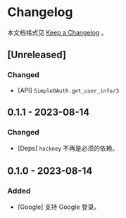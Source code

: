 # Changelog

本文档格式见 [Keep a Changelog](https://keepachangelog.com/en/1.0.0/) 。

## [Unreleased]

### Changed

- [API] `SimpleOAuth.get_user_info/3`

## 0.1.1 - 2023-08-14

### Changed

- [Deps] `hackney` 不再是必须的依赖。

## 0.1.0 - 2023-08-14

### Added

- [Google] 支持 Google 登录。
